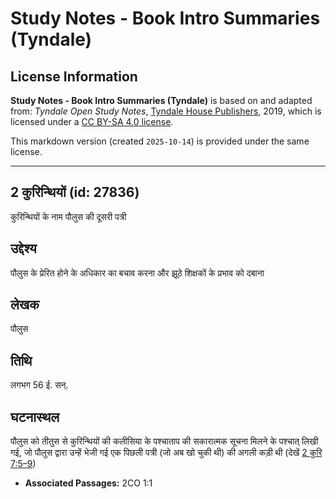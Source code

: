 # Study Notes - Book Intro Summaries (Tyndale)

## License Information

**Study Notes - Book Intro Summaries (Tyndale)** is based on and adapted from: _Tyndale Open Study Notes_, [Tyndale House Publishers](https://tyndaleopenresources.com/), 2019, which is licensed under a [CC BY-SA 4.0 license](https://creativecommons.org/licenses/by-sa/4.0/legalcode.en).

This markdown version (created `2025-10-14`) is provided under the same license.



--------------------------------

## 2 कुरिन्थियों (id: 27836)

कुरिन्थियों के नाम पौलुस की दूसरी पत्री

उद्देश्य
--------

पौलुस के प्रेरित होने के अधिकार का बचाव करना और झूठे शिक्षकों के प्रभाव को दबाना

लेखक
----

पौलुस

तिथि
----

लगभग 56 ई. सन्.

घटनास्थल
--------

पौलुस को तीतुस से कुरिन्थियों की कलीसिया के पश्चाताप की सकारात्मक सूचना मिलने के पश्चात् लिखी गई, जो पौलुस द्वारा उन्हें भेजी गई एक पिछली पत्री (जो अब खो चुकी थी) की अगली कड़ी थी (देखें [2 कुरि 7:5–9](https://ref.ly/2Cor7:5-2Cor7:9))

* **Associated Passages:** 2CO 1:1

